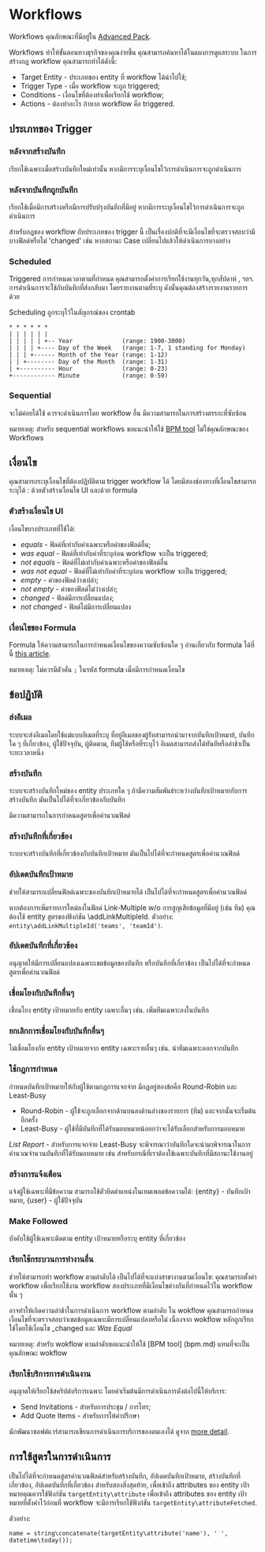 # Workflows

Workflows คุณลักษณะที่มีอยู่ใน [Advanced Pack](https://www.espocrm.com/extensions/advanced-pack/).

Workflows ทำให้ขั้นตอนทางธุรกิจของคุณง่ายขึ้น คุณสามารถค้นหาได้ในแผงการดูแลระบบ ในการสร้างกฎ workflow คุณสามารถทำได้ดังนี้:

* Target Entity - ประเภทของ entity ที่ workflow ได้นำไปใช้;
* Trigger Type - เมื่อ workflow จะถูก triggered;
* Conditions - เงื่อนไขที่ต้องทำเพื่อเรียกใช้ workflow;
* Actions - ต้องทำอะไร ถ้าหาก workflow คือ triggered.


## ประเภทของ Trigger 

### หลังจากสร้างบันทึก

เรียกใช้เฉพาะเมื่อสร้างบันทึกใหม่เท่านั้น หากมีการระบุเงื่อนไขไว้การดำเนินการจะถูกดำเนินการ 

### หลังจากบันทึกถูกบันทึก

เรียกใช้เมื่อมีการสร้างหรือมีการปรับปรุงบันทึกที่มีอยู่ หากมีการระบุเงื่อนไขไว้การดำเนินการจะถูกดำเนินการ

สำหรับกฎของ workflow กับประเภทของ trigger นี้ เป็นเรื่องปกติที่จะมีเงื่อนไขที่จะตรวจสอบว่ามีบางฟิลด์หรือไม่ 'changed' เช่น หากสถานะ Case เปลี่ยนไปแล้วให้ดำเนินการบางอย่าง

### Scheduled

Triggered การกำหนดเวลาตามที่กำหนด คุณสามารถตั้งค่าการเรียกใช้งานทุกวัน,ทุกสัปดาห์ , ฯลฯ. การดำเนินการจะใช้กับบันทึกที่ส่งกลับมา โดยรายงานตามที่ระบุ ดังนั้นคุณต้องสร้างรายงานรายการด้วย

Scheduling ถูกระบุไว้ในสัญกรณ์ของ crontab

```
* * * * * *
| | | | | | 
| | | | | +-- Year              (range: 1900-3000)
| | | | +---- Day of the Week   (range: 1-7, 1 standing for Monday)
| | | +------ Month of the Year (range: 1-12)
| | +-------- Day of the Month  (range: 1-31)
| +---------- Hour              (range: 0-23)
+------------ Minute            (range: 0-59)
```

### Sequential

จะไม่ค่อยได้ใช้ ควรจะดำเนินการโดย workflow อื่น มีความสามารถในการสร้างตรรกะที่ซับซ้อน

หมายเหตุ: สำหรับ sequential workflows ขอแนะนำให้ใช้ [BPM tool](bpm.md) ไม่ใช่คุณลักษณะของ Workflows 

## เงื่อนไข

คุณสามารถระบุเงื่อนไขที่ต้องปฏิบัติตาม trigger  workflow ได้ โดยมีสองช่องทางที่เงื่อนไขสามารถระบุได้ : ด้วยตัวสร้างเงื่อนไข UI และด้วย formula

### ตัวสร้างเงื่อนไข UI

เงื่อนไขบางประเภทที่ใช้ได้:

* _equals_ - ฟิลด์ที่เท่ากับค่าเฉพาะหรือค่าของฟิลด์อื่น;
* _was equal_ - ฟิลด์ที่เท่ากับค่าที่ระบุก่อน workflow จะเป็น triggered;
* _not equals_ - ฟิลด์ที่ไม่เท่ากับค่าเฉพาะหรือค่าของฟิลด์อื่น
* _was not equal_ - ฟิลด์ที่ไม่เท่ากับค่าที่ระบุก่อน workflow จะเป็น triggered;
* _empty_ - ค่าของฟิลด์ว่างเปล่า;
* _not empty_ - ค่าของฟิลด์ไม่ว่างเปล่า;
* _changed_ - ฟิลด์มีการเปลี่ยนแปลง;
* _not changed_ - ฟิลด์ไม่มีการเปลี่ยนแปลง

### เงื่อนไขของ Formula

Formula ให้ความสามารถในการกำหนดเงื่อนไขของความซับซ้อนใด ๆ อ่านเกี่ยวกับ formula ได้ที่นี้ [this article](formula.md). 

หมายเหตุ: ไม่ควรมีตัวคั่น `;` ในรหัส formula เมื่อมีการกำหนดเงื่อนไข

## ข้อปฏิบัติ

### ส่งอีเมล

ระบบจะส่งอีเมลโดยใช้แม่แบบอีเมลที่ระบุ ที่อยู่อีเมลของผู้รับสามารถนำมาจากบันทึกเป้าหมาย้, บันทึกใด ๆ ที่เกี่ยวข้อง, ผู้ใช้ปัจจุบัน, ผู้ติดตาม, ทีมผู้ใช้หรือที่ระบุไว้ อีเมลสามารถส่งได้ทันทีหรือล่าช้าเป็นระยะเวลาหนึ่ง

### สร้างบันทึก

ระบบจะสร้างบันทึกใหม่ของ entity ประเภทใด ๆ ถ้ามีความสัมพันธ์ระหว่างบันทึกเป้าหมายกับการสร้างบันทึก มันเป็นไปได้ที่จะเกี่ยวข้องกับบันทึก

มีความสามารถในการกำหนดสูตรเพื่อคำนวณฟิลด์

### สร้างบันทึกที่เกี่ยวข้อง

ระบบจะสร้างบันทึกที่เกี่ยวข้องกับบันทึกเป้าหมาย มันเป็นไปได้ที่จะกำหนดสูตรเพื่อคำนวณฟิลด์

### อัปเดตบันทึกเป้าหมาย

ช่วยให้สามารถเปลี่ยนฟิลด์เฉพาะของบันทึกเป้าหมายได้ เป็นไปได้ที่จะกำหนดสูตรเพื่อคำนวณฟิลด์

หากต้องการเพิ่มรายการใหม่ลงในฟิลด์ Link-Multiple  w/o การสูญเสียข้อมูลที่มีอยู่ (เช่น ทีม) คุณต้องใช้ entity สูตรของฟังก์ชัน \addLinkMultipleId. ตัวอย่าง: `entity\addLinkMultipleId('teams', 'teamId')`.

### อัปเดตบันทึกที่เกี่ยวข้อง

อนุญาตให้มีการเปลี่ยนแปลงเฉพาะเขตข้อมูลของบันทึก หรือบันทึกที่เกี่ยวข้อง เป็นไปได้ที่จะกำหนดสูตรเพื่อคำนวณฟิลด์

### เชื่อมโยงกับบันทึกอื่นๆ

เชื่อมโยง entity เป้าหมายกับ entity เฉพาะอื่นๆ เช่น. เพิ่มทีมเฉพาะลงในบันทึก

### ยกเลิกการเชื่อมโยงกับบันทึกอื่นๆ

ไม่เชื่อมโยงกับ entity เป้าหมายจาก entity เฉพาะรายอื่นๆ เช่น. นำทีมเฉพาะออกจากบันทึก

### ใช้กฎการกำหนด

กำหนดบันทึกเป้าหมายให้กับผู้ใช้ตามกฎการแจกจ่าย มีกฎอยู่สองข้อคือ Round-Robin และ Least-Busy

* Round-Robin - ผู้ใช้จะถูกเลือกจากด้านบนลงด้านล่างของรายการ (ทีม) และจากนั้นจะเริ่มต้นอีกครั้ง
* Least-Busy - ผู้ใช้ที่มีบันทึกที่ได้รับมอบหมายน้อยกว่าจะได้รับเลือกสำหรับการมอบหมาย

_List Report_ - สำหรับการแจกจ่าย Least-Busy จะพิจารณาว่าบันทึกใดจะนำมาพิจารณาในการคำนวณจำนวนบันทึกที่ได้รับมอบหมาย เช่น สำหรับกรณีที่เราต้องใช้เฉพาะบันทึกที่มีสถานะใช้งานอยู่

### สร้างการแจ้งเตือน

แจ้งผู้ใช้เฉพาะที่มีข้อความ สามารถใช้ตัวยึดตำแหน่งในเทมเพลตข้อความได้: {entity} - บันทึกเป้าหมาย, {user} - ผู้ใช้ปัจจุบัน

### Make Followed

บังคับใช้ผู้ใช้เฉพาะติดตาม entity เป้าหมายหรือระบุ entity ที่เกี่ยวข้อง

### เรียกใช้กระบวนการทำงานอื่น

ช่วยให้สามารถทำ workflow ตามลำดับได้ เป็นไปได้ที่จะแบ่งสาขางานตามเงื่อนไข: คุณสามารถตั้งค่า workflow เพื่อเรียกใช้งาน workflow  สองประเภทที่มีเงื่อนไขต่างกันที่กำหนดไว้ใน workflow นั้น ๆ

อาจทำให้เกิดความล่าช้าในการดำเนินการ workflow ตามลำดับ ใน wokflow คุณสามารถกำหนดเงื่อนไขที่จะตรวจสอบว่าเขตข้อมูลเฉพาะมีการเปลี่ยนแปลงหรือไม่ เนื่องจาก wokflow หลักถูกเรียกใช้โดยใช้เงื่อนไข _changed และ _Was Equal_

หมายเหตุ: สำหรับ wokflow ตามลำดับขอแนะนำให้ใช้ [BPM tool] (bpm.md) แทนที่จะเป็นคุณลักษณะ wokflow 

### เรียกใช้บริการการดำเนินงาน

อนุญาตให้เรียกใช้สคริปต์บริการเฉพาะ โดยค่าเริ่มต้นมีการดำเนินการดังต่อไปนี้ให้บริการ:

* Send Invitations - สำหรับการประชุม / การโทร;
* Add Quote Items - สำหรับการให้คำปรึกษา

นักพัฒนาซอฟต์แวร์สามารถเขียนการดำเนินการบริการของตนเองได้ ดูจาก [more detail](../development/workflow-service-actions.md).

## การใช้สูตรในการดำเนินการ

เป็นไปได้ที่จะกำหนดสูตรคำนวณฟิลด์สำหรับสร้างบันทึก, อัปเดตบันทึกเป้าหมาย, สร้างบันทึกที่เกี่ยวข้อง, อัปเดตบันทึกที่เกี่ยวข้อง สำหรับสองสิ่งสุดท้าย, เพื่อเข้าถึง attributes ของ entity เป้าหมายคุณควรใช้ฟังก์ชัน `targetEntity\attribute` เพื่อเข้าถึง attributes ของ entity เป้าหมายที่ตั้งค่าไว้ก่อนที่ workflow จะมีการเรียกใช้ฟังก์ชัน `targetEntity\attributeFetched`.

ตัวอย่าง:
```
name = string\concatenate(targetEntity\attribute('name'), ' ', datetime\today());
```
